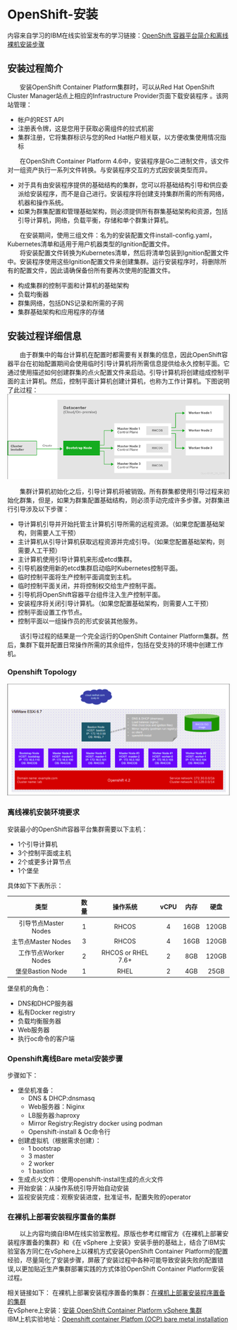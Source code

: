# OpenShift-安装
内容来自学习的IBM在线实验室发布的学习链接：[OpenShift 容器平台简介和离线裸机安装步骤](https://csc.cn.ibm.com/roadmap/index/6cad9db3-bca0-45a8-abbc-c2c6fd38cb60?eventId=5c9e9c67-e55e-483a-a6bb-32f89b1bdc23)
## 安装过程简介
&#8195;&#8195;安装OpenShift Container Platform集群时，可以从Red Hat OpenShift Cluster Manager站点上相应的Infrastructure Provider页面下载安装程序 。该网站管理：
- 帐户的REST API
- 注册表令牌，这是您用于获取必需组件的拉式机密
- 集群注册，它将集群标识与您的Red Hat帐户相关联，以方便收集使用情况指标

&#8195;&#8195;在OpenShift Container Platform 4.6中，安装程序是Go二进制文件，该文件对一组资产执行一系列文件转换。与安装程序交互的方式因安装类型而异。
- 对于具有由安装程序提供的基础结构的集群，您可以将基础结构引导和供应委派给安装程序，而不是自己进行。安装程序将创建支持集群所需的所有网络，机器和操作系统。
- 如果为群集配置和管理基础架构，则必须提供所有群集基础架构和资源，包括引导计算机，网络，负载平衡，存储和单个群集计算机。
     
&#8195;&#8195;在安装期间，使用三组文件：名为的安装配置文件install-config.yaml，Kubernetes清单和适用于用户机器类型的Ignition配置文件。    
&#8195;&#8195;将安装配置文件转换为Kubernetes清单，然后将清单包装到Ignition配置文件中。安装程序使用这些Ignition配置文件来创建集群。运行安装程序时，将删除所有的配置文件，因此请确保备份所有要再次使用的配置文件。
- 构成集群的控制平面和计算机的基础架构
- 负载均衡器
- 群集网络，包括DNS记录和所需的子网
- 集群基础架构和应用程序的存储

## 安装过程详细信息
&#8195;&#8195;由于群集中的每台计算机在配置时都需要有关群集的信息，因此OpenShift容器平台在初始配置期间会使用临时引导计算机将所需信息提供给永久控制平面。它通过使用描述如何创建群集的点火配置文件来启动。引导计算机将创建组成控制平面的主计算机。然后，控制平面计算机创建计算机，也称为工作计算机。下图说明了此过程：    
![openshift安装过程](openshift-3.png)

&#8195;&#8195;集群计算机初始化之后，引导计算机将被销毁。所有群集都使用引导过程来初始化群集，但是，如果为群集配置基础结构，则必须手动完成许多步骤。对群集进行引导涉及以下步骤：
- 导计算机引导并开始托管主计算机引导所需的远程资源。（如果您配置基础架构，则需要人工干预）
- 主计算机从引导计算机获取远程资源并完成引导。（如果您配置基础架构，则需要人工干预）
- 主计算机使用引导计算机来形成etcd集群。
- 引导机器使用新的etcd集群启动临时Kubernetes控制平面。
- 临时控制平面将生产控制平面调度到主机。
- 临时控制平面关闭，并将控制权交给生产控制平面。
- 引导机将OpenShift容器平台组件注入生产控制平面。
- 安装程序将关闭引导计算机。（如果您配置基础架构，则需要人工干预）
- 控制平面设置工作节点。
- 控制平面以一组操作员的形式安装其他服务。

&#8195;&#8195;该引导过程的结果是一个完全运行的OpenShift Container Platform集群。然后，集群下载并配置日常操作所需的其余组件，包括在受支持的环境中创建工作机。

### Openshift Topology
![Openshift Topology](openshift-4.png)
### 离线裸机安装环境要求
安装最小的OpenShift容器平台集群需要以下主机：
- 1个引导计算机
- 3个控制平面或主机
- 2个或更多计算节点
- 1个堡垒

具体如下下表所示：

类型|数量|操作系统|vCPU|内存|硬盘
:---:|:---:|:---:|:---:|:---:|:---:
引导节点Master Nodes|1|RHCOS|4|16GB|120GB
主节点Master Nodes|3|RHCOS|4|16GB|120GB
工作节点Worker Nodes|2|RHCOS or RHEL 7.6+|2|8GB|120GB
堡垒Bastion Node|1|RHEL|2|4GB|25GB

堡垒机的角色：
- DNS和DHCP服务器
- 私有Docker registry
- 负载均衡服务器
- Web服务器
- 执行oc命令的客户端

### Openshift离线Bare metal安装步骤
步骤如下：
- 堡垒机准备：
    - DNS & DHCP:dnsmasq
    - Web服务器：Niginx
    - LB服务器:haproxy
    - Mirror Registry:Registry docker using podman
    - Openshift-install & Oc命令行
- 创建虚拟机（根据需求创建）：
    - 1 bootstrap
    - 3 master
    - 2 worker
    - 1 bastion
- 生成点火文件：使用openshift-install生成的点火文件
- 开始安装：从操作系统引导开始自动安装
- 监视安装完成：观察安装进度，批准证书，配置失败的operator

### 在裸机上部署安装程序置备的集群
&#8195;&#8195;以上内容均摘自IBM在线实验室教程。原版也参考红帽官方《在裸机上部署安装程序置备的集群》和《在 vSphere 上安装》安装手册的基础上，结合了IBM实验室各方同仁在vSphere上以裸机方式安装OpenShift Container Platform的配置经验，尽量简化了安装步骤，屏蔽了安装过程中各种可能导致安装失败的配置错误,以更加贴近生产集群部署实践的方式体验OpenShift Container Platform安装过程。

相关链接如下：
在裸机上部署安装程序置备的集群：[在裸机上部署安装程序置备的集群](https://access.redhat.com/documentation/zh-cn/openshift_container_platform/4.6/html/deploying_installer-provisioned_clusters_on_bare_metal/index?_ga=2.241581835.845499386.1613305155-1408166508.1612514124)     
在vSphere上安装：[安装 OpenShift Container Platform vSphere 集群](https://access.redhat.com/documentation/zh-cn/openshift_container_platform/4.6/html/installing_on_vsphere/index?_ga=2.44110765.845499386.1613305155-1408166508.1612514124)    
IBM上机实验地址：[Openshift container Platfom (OCP) bare metal installation](https://csc.cn.ibm.com/src/index/425ebe3f-163d-4bd2-8ffd-a3770f9f5162?rtype=experiment&roadmapId=6cad9db3-bca0-45a8-abbc-c2c6fd38cb60&eventId=5c9e9c67-e55e-483a-a6bb-32f89b1bdc23)
